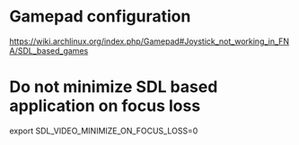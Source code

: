 # Gamepad configuration

https://wiki.archlinux.org/index.php/Gamepad#Joystick_not_working_in_FNA/SDL_based_games

# Do not minimize SDL based application on focus loss

export SDL_VIDEO_MINIMIZE_ON_FOCUS_LOSS=0

